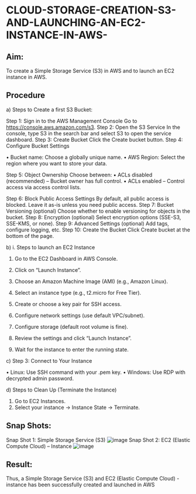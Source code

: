 # CLOUD-STORAGE-CREATION-S3-AND-LAUNCHING-AN-EC2-INSTANCE-IN-AWS-
## Aim:
To create a Simple Storage Service (S3) in AWS and to launch an EC2
instance in AWS.
## Procedure
a) Steps to Create a first S3 Bucket:

Step 1: Sign in to the AWS Management Console
Go to https://console.aws.amazon.com/s3.
Step 2: Open the S3 Service
In the console, type S3 in the search bar and select S3 to open the service
dashboard.
Step 3: Create Bucket
Click the Create bucket button.
Step 4: Configure Bucket Settings

• Bucket name: Choose a globally unique name.
• AWS Region: Select the region where you want to store your data.

Step 5: Object Ownership
Choose between:
▪ ACLs disabled (recommended) – Bucket owner has full control.
▪ ACLs enabled – Control access via access control lists.

Step 6: Block Public Access Settings
By default, all public access is blocked. Leave it as-is unless you need
public access.
Step 7: Bucket Versioning (optional)
Choose whether to enable versioning for objects in the bucket.
Step 8: Encryption (optional)
Select encryption options (SSE-S3, SSE-KMS, or none).
Step 9: Advanced Settings (optional)
Add tags, configure logging, etc.
Step 10: Create the Bucket
Click Create bucket at the bottom of the page.

b) i. Steps to launch an EC2 Instance

1. Go to the EC2 Dashboard in AWS Console.
2. Click on “Launch Instance”.
3. Choose an Amazon Machine Image (AMI) (e.g., Amazon Linux).
4. Select an instance type (e.g., t2.micro for Free Tier).



5. Create or choose a key pair for SSH access.
6. Configure network settings (use default VPC/subnet).
7. Configure storage (default root volume is fine).
8. Review the settings and click “Launch Instance”.
9. Wait for the instance to enter the running state.

c) Step 3: Connect to Your Instance

• Linux: Use SSH command with your .pem key.
• Windows: Use RDP with decrypted admin password.

d) Steps to Clean Up (Terminate the Instance)

1. Go to EC2 Instances.
2. Select your instance → Instance State → Terminate.

## Snap Shots:

Snap Shot 1: Simple Storage Service (S3)
![image](https://github.com/user-attachments/assets/c431f287-b127-4f54-83ab-706f8ee10300)
Snap Shot 2: EC2 (Elastic Compute Cloud) – Instance
![image](https://github.com/user-attachments/assets/66f22dd1-9089-41c1-932a-c8f25dfed325)

## Result:
Thus, a Simple Storage Service (S3) and EC2 (Elastic Compute Cloud) - instance
has been successfully created and launched in AWS
